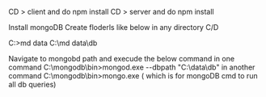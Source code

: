 CD > client and do npm install
CD > server and do npm install

Install mongoDB
Create floderls like below in any directory C/D

C:\>md data
C:\md data\db

Navigate to mongobd path and execude the below command
in one command
C:\mongodb\bin>mongod.exe --dbpath "C:\data\db" 
in another command 
C:\mongodb\bin>mongo.exe ( which is for mongoDB cmd to run all db queries)

